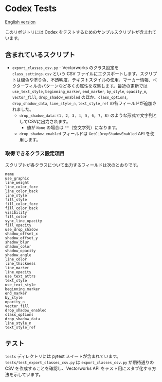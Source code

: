 # Codex Tests

[English version](./README.md)

このリポジトリには Codex をテストするためのサンプルスクリプトが含まれています。

## 含まれているスクリプト

- `export_classes_csv.py` - Vectorworks のクラス設定を `class_settings.csv` という CSV ファイルにエクスポートします。スクリプトは線色や塗り色、不透明度、テキストスタイルの使用、マーカー情報、ベクターフィルのパターンなど多くの属性を収集します。最近の更新では `use_text_style`, `beginning_marker`, `end_marker`, `by_style`, `opacity_n`, `vector_fill`, `drop_shadow_enabled` のほか、`class_options`, `drop_shadow_data`, `line_style_n`, `text_style_ref` の各フィールドが追加されました。
  - `drop_shadow_data`: `(1, 2, 3, 4, 5, 6, 7, 8)` のような形式で文字列としてCSVに出力されます。
    - 値が `None` の場合は `""`（空文字列）になります。
  - `drop_shadow_enabled` フィールドは `GetCLDropShadowEnabled` API を使用します。

### 取得できるクラス設定項目

スクリプトが各クラスについて出力するフィールドは次のとおりです。

```
name
use_graphic
line_weight
line_color_fore
line_color_back
line_style
fill_style
fill_color_fore
fill_color_back
visibility
fill_color
sync_line_opacity
fill_opacity
use_drop_shadow
shadow_offset_x
shadow_offset_y
shadow_blur
shadow_color
shadow_opacity
shadow_angle
line_color
line_thickness
line_marker
line_opacity
use_text_attrs
text_style
use_text_style
beginning_marker
end_marker
by_style
opacity_n
vector_fill
drop_shadow_enabled
class_options
drop_shadow_data
line_style_n
text_style_ref
```

## テスト

`tests` ディレクトリには pytest スイートが含まれています。`tests/test_export_classes_csv.py` は `export_classes_csv.py` が期待通りの CSV を作成することを確認し、Vectorworks API をテスト用にスタブ化する方法を示しています。
